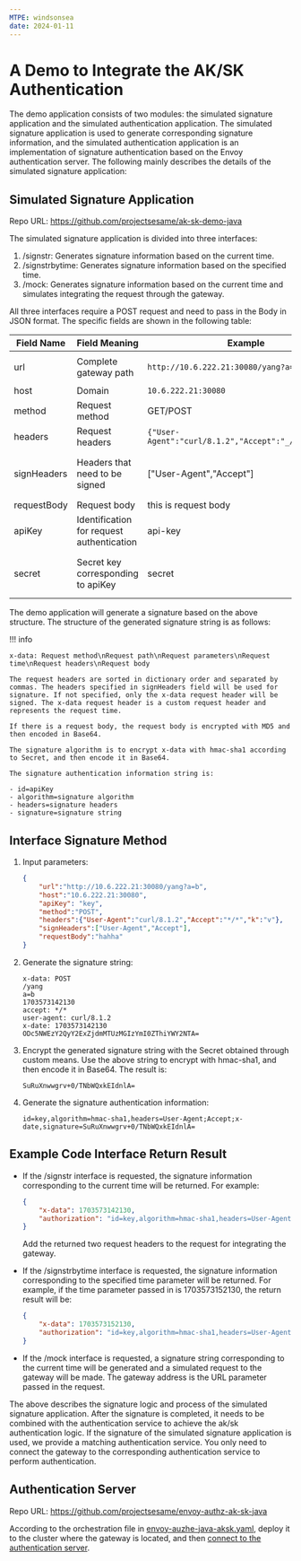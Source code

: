 ```yaml
---
MTPE: windsonsea
date: 2024-01-11
---
```


# A Demo to Integrate the AK/SK Authentication

The demo application consists of two modules: the simulated signature application and the simulated authentication application. The simulated signature application is used to generate corresponding signature information, and the simulated authentication application is an implementation of signature authentication based on the Envoy authentication server. The following mainly describes the details of the simulated signature application:

## Simulated Signature Application

Repo URL: <https://github.com/projectsesame/ak-sk-demo-java>

The simulated signature application is divided into three interfaces:

1. /signstr: Generates signature information based on the current time.
2. /signstrbytime: Generates signature information based on the specified time.
3. /mock: Generates signature information based on the current time and simulates integrating the request through the gateway.

All three interfaces require a POST request and need to pass in the Body in JSON format. The specific fields are shown in the following table:

| Field Name | Field Meaning | Example | Remarks |
| ---------- | ------------- | ------- | ------- |
| url | Complete gateway path | `http://10.6.222.21:30080/yang?a=b` | The format is: `scheme://gatewayIP:gatewayPort/path?param` |
| host | Domain | `10.6.222.21:30080` | |
| method | Request method | GET/POST | Only supports GET and POST |
| headers | Request headers | `{"User-Agent":"curl/8.1.2","Accept":"_/_","k":"v"}` | Request headers carried when integrating the gateway |
| signHeaders | Headers that need to be signed | ["User-Agent","Accept"] | Headers that need to be signed. The headers in signHeaders will be used to generate the signature from the headers field |
| requestBody | Request body | this is request body | |
| apiKey | Identification for request authentication | api-key | Identification for request authentication |
| secret | Secret key corresponding to apiKey | secret | No need to fill in. The demo program defaults to secret. You can obtain the secret uniquely according to your needs through the apiKey |

The demo application will generate a signature based on the above structure. The structure of the generated signature string is as follows:

!!! info

    x-data: Request method\nRequest path\nRequest parameters\nRequest time\nRequest headers\nRequest body

    The request headers are sorted in dictionary order and separated by commas. The headers specified in signHeaders field will be used for signature. If not specified, only the x-data request header will be signed. The x-data request header is a custom request header and represents the request time.

    If there is a request body, the request body is encrypted with MD5 and then encoded in Base64.

    The signature algorithm is to encrypt x-data with hmac-sha1 according to Secret, and then encode it in Base64.

    The signature authentication information string is:

    - id=apiKey
    - algorithm=signature algorithm
    - headers=signature headers
    - signature=signature string

## Interface Signature Method

1. Input parameters:

    ```json
    {
        "url":"http://10.6.222.21:30080/yang?a=b",
        "host":"10.6.222.21:30080",
        "apiKey": "key",
        "method":"POST",
        "headers":{"User-Agent":"curl/8.1.2","Accept":"*/*","k":"v"},
        "signHeaders":["User-Agent","Accept"],
        "requestBody":"hahha"
    }
    ```

1. Generate the signature string:

    ```http
    x-data: POST
    /yang
    a=b
    1703573142130
    accept: */*
    user-agent: curl/8.1.2
    x-date: 1703573142130
    ODc5NWEzY2QyY2ExZjdmMTUzMGIzYmI0ZThiYWY2NTA=
    ```

1. Encrypt the generated signature string with the Secret obtained through custom means. Use the above string to encrypt with hmac-sha1, and then encode it in Base64. The result is:

    ```key
    SuRuXnwwgrv+0/TNbWQxkEIdnlA=
    ```

1. Generate the signature authentication information:

    ```signature
    id=key,algorithm=hmac-sha1,headers=User-Agent;Accept;x-date,signature=SuRuXnwwgrv+0/TNbWQxkEIdnlA=
    ```

## Example Code Interface Return Result

- If the /signstr interface is requested, the signature information corresponding to the current time will be returned. For example:

    ```json
    {
        "x-data": 1703573142130,
        "authorization": "id=key,algorithm=hmac-sha1,headers=User-Agent;Accept;x-date,signature=SuRuXnwwgrv+0/TNbWQxkEIdnlA="
    }
    ```

    Add the returned two request headers to the request for integrating the gateway.

- If the /signstrbytime interface is requested, the signature information corresponding to the specified time parameter will be returned. For example, if the time parameter passed in is 1703573152130, the return result will be:

    ```json
    {
        "x-data": 1703573152130,
        "authorization": "id=key,algorithm=hmac-sha1,headers=User-Agent;Accept;x-date,signature=8zJJS6DVoGxlwi1K4vrK0QcdwVg="
    }
    ```

- If the /mock interface is requested, a signature string corresponding to the current time will be generated and a simulated request to the gateway will be made. The gateway address is the URL parameter passed in the request.

The above describes the signature logic and process of the simulated signature application. After the signature is completed, it needs to be combined with the authentication service to achieve the ak/sk authentication logic. If the signature of the simulated signature application is used, we provide a matching authentication service. You only need to connect the gateway to the corresponding authentication service to perform authentication.

## Authentication Server

Repo URL: <https://github.com/projectsesame/envoy-authz-ak-sk-java>

According to the orchestration file in [envoy-auzhe-java-aksk.yaml](https://github.com/projectsesame/envoy-authz-ak-sk-java/blob/main/envoy-authz-java-aksk.yaml), deploy it to the cluster where the gateway is located, and then [connect to the authentication server](./auth-server.md#_6).

